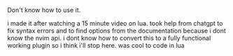Don't know how to use it.

i made it after watching a 15 minute video on lua.
took help from chatgpt to fix syntax errors and to find options from the documentation because i dont know the nvim api.
i dont know how to convert this to a fully functional working plugin so i think i'll stop here. was cool to code in lua
